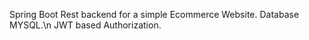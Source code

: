 Spring Boot Rest backend for a simple Ecommerce Website.
Database MYSQL.\n
JWT based Authorization.
